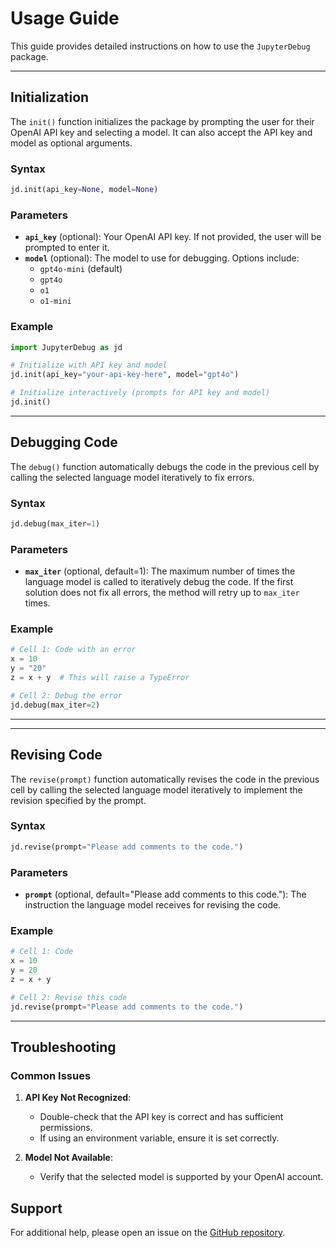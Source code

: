# Usage Guide

This guide provides detailed instructions on how to use the `JupyterDebug` package.

---

## Initialization

The `init()` function initializes the package by prompting the user for their OpenAI API key and selecting a model. It can also accept the API key and model as optional arguments.

### Syntax
```python
jd.init(api_key=None, model=None)
```

### Parameters
- **`api_key`** (optional): Your OpenAI API key. If not provided, the user will be prompted to enter it.
- **`model`** (optional): The model to use for debugging. Options include:
  - `gpt4o-mini` (default)
  - `gpt4o`
  - `o1`
  - `o1-mini`

### Example
```python
import JupyterDebug as jd

# Initialize with API key and model
jd.init(api_key="your-api-key-here", model="gpt4o")

# Initialize interactively (prompts for API key and model)
jd.init()
```

---

## Debugging Code

The `debug()` function automatically debugs the code in the previous cell by calling the selected language model iteratively to fix errors.

### Syntax
```python
jd.debug(max_iter=1)
```

### Parameters
- **`max_iter`** (optional, default=1): The maximum number of times the language model is called to iteratively debug the code. If the first solution does not fix all errors, the method will retry up to `max_iter` times.

### Example
```python
# Cell 1: Code with an error
x = 10
y = "20"
z = x + y  # This will raise a TypeError

# Cell 2: Debug the error
jd.debug(max_iter=2)
```

---

---

## Revising Code

The `revise(prompt)` function automatically revises the code in the previous cell by calling the selected language model iteratively to implement the revision specified by the prompt.

### Syntax
```python
jd.revise(prompt="Please add comments to the code.")
```

### Parameters
- **`prompt`** (optional, default="Please add comments to this code."): The instruction the language model receives for revising the code. 

### Example
```python
# Cell 1: Code 
x = 10
y = 20
z = x + y  

# Cell 2: Revise this code
jd.revise(prompt="Please add comments to the code.")
```

---

## Troubleshooting

### Common Issues
1. **API Key Not Recognized**:
   - Double-check that the API key is correct and has sufficient permissions.
   - If using an environment variable, ensure it is set correctly.

2. **Model Not Available**:
   - Verify that the selected model is supported by your OpenAI account.


## Support

For additional help, please open an issue on the [GitHub repository](https://github.com/et22/JupyterDebug).